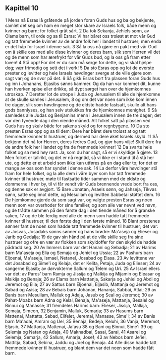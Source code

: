 ## Kapittel 10

1 Mens nå Esras lå gråtende på jorden foran Guds hus og ba og bekjente, samlet det seg om ham en meget stor skare av Israels folk, både menn og kvinner og barn; for folket gråt sårt.
2 Da tok Sekanja, Jehiels sønn, av Olams barn, til orde og sa til Esras: Vi har båret oss troløst at mot vår Gud og tatt fremmede kvinner av de andre folk her i landet til hustruer; men enda er det håp for Israel i denne sak.
3 Så la oss nå gjøre en pakt med vår Gud om å skille oss med alle disse kvinner og deres barn, slik som Herren vil det og de menn som har ærefrykt for vår Guds bud, og la oss gå fram etter loven!
4 Stå opp! For det er du som må sørge for dette, og vi skal hjelpe deg; vær frimodig og sett det i verk!
5 Da sto Esras opp og lot de øverste prester og levitter og hele Israels høvdinger sverge at de ville gjøre som sagt var; og de svor på det.
6 Så gikk Esras bort fra plassen foran Guds hus og inn i Johanans, Eljasibs sønns kammer. Og da han var kommet dit, kunne han hverken spise eller drikke, så dypt sørget han over de hjemkomnes utroskap.
7 Deretter lot de utrope i Juda og Jerusalem til alle de hjemkomne at de skulle samles i Jerusalem,
8 og om det var noen som ikke kom innen tre dager, slik som høvdingene og de eldste hadde fastsatt, skulle alt hans gods bannlyses, og han selv utelukkes fra de hjemkomnes menighet.
9 Så samledes alle Judas og Benjamins menn i Jerusalem innen de tre dager; det var den tyvende dag i den niende måned. Alt folket satt på plassen ved Guds hus og skalv både for sakens skyld og for regnbygene.
10 Da sto presten Esras opp og sa til dem: Dere har båret dere troløst at og tatt fremmede kvinner til hustruer, og dermed har dere øket Israels skyld.
11 Så bekjenn det nå for Herren, deres fedres Gud, og gjør hans vilje! Skill dere fra de andre folk her i landet og fra de fremmede kvinner!
12 Da svarte hele folket og sa med høy røst: Ja, som du har sagt, så er vi skyldige å gjøre.
13 Men folket er tallrikt, og det er nå regntid, så vi ikke er i stand til å stå her ute, og dette er et arbeid som ikke kan utføres på en dag eller to; for det er mange av oss som har syndet i denne sak.
14 La derfor våre høvdinger stå fram for hele folket, og la alle dem i våre byer som har tatt fremmede kvinner til hustruer, møte til fastsatte tider sammen med de eldste og dommerne i hver by, til vi får vendt vår Guds brennende vrede bort fra oss, og denne sak er avgjort.
15 Bare Jonatan, Asaels sønn, og Jahseja, Tikvas sønn, satte seg imot dette, og Mesullam og levitten Sabbetai støttet dem.
16 De hjemkomne gjorde da som sagt var, og valgte presten Esras og noen menn som var overhoder for sine familier, og som alle var nevnt ved navn, og de trådte sammen på den første dag i den tiende måned for å granske saken,
17 og de ble ferdig med alle de menn som hadde tatt fremmede kvinner til hustruer, til den første dag i den første måned.
18 Blant prestenes sønner fant de noen som hadde tatt fremmede kvinner til hustruer; det var: av Josvas, Josadaks sønns sønner og hans brødre: Ma'aseja og Elieser og Jarib og Gedalja;
19 de gav sin hånd på at de ville skille seg fra sine hustruer og ofre en vær av flokken som skyldoffer for den skyld de hadde pådradd seg.
20 Av Immers barn var det Hanani og Sebadja;
21 av Harims barn Ma'aseja og Elia og Semaja og Jehiel og Ussia;
22 av Pashurs barn Eljoenai, Ma'aseja, Ismael, Netanel, Josabad og Elasa.
23 Av levittene var det Josabad og Sime'i og Kelaja, det er Kelita, Petaja, Juda og Elieser;
24 av sangerne Eljasib; av dørvokterne Sallum og Telem og Uri.
25 Av Israel ellers var det: av Paros' barn Ramja og Jissija og Malkija og Mijamin og Eleasar og Malkija og Benaja;
26 av Elams barn Mattanja, Sakarja og Jehiel og Abdi og Jeremot og Elia;
27 av Sattus barn Eljoenai, Eljasib, Mattanja og Jeremot og Sabad og Asisa;
28 av Bebais barn Johanan, Hananja, Sabbai, Atlai;
29 av Banis barn Mesullam, Malluk og Adaja, Jasub og Seal og Jeremot;
30 av Pahat-Moabs barn Adna og Kelal, Benaja, Ma'aseja, Mattanja, Besalel og Binnui og Manasse;
31 fremdeles Harims barn: Elieser, Jissija, Malkija, Semaja, Simeon,
32 Benjamin, Malluk, Semarja;
33 av Hasums barn Mattenai, Mattatta, Sabad, Elifelet, Jeremai, Manasse, Sime'i;
34 av Banis barn Ma'adai, Amram og Uel,
35 Benaja, Bedeja, Keluhi,
36 Vanja, Meremot, Eljasib,
37 Mattanja, Mattenai, Ja'asu
38 og Bani og Binnui, Sime'i
39 og Selemja og Natan og Adaja,
40 Maknadbai, Sasai, Sarai,
41 Asarel og Selemja, Semarja,
42 Sallum, Amarja, Josef;
43 av Nebos barn Je'iel, Mattitja, Sabad, Sebina, Jaddu og Joel og Benaja.
44 Alle disse hadde tatt fremmede kvinner til hustruer, og blant dem var det noen som hadde fått barn.
